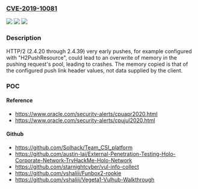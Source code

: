 ### [CVE-2019-10081](https://cve.mitre.org/cgi-bin/cvename.cgi?name=CVE-2019-10081)
![](https://img.shields.io/static/v1?label=Product&message=Apache%20HTTP%20Server&color=blue)
![](https://img.shields.io/static/v1?label=Version&message=n%2Fa&color=blue)
![](https://img.shields.io/static/v1?label=Vulnerability&message=mod_http2%2C%20memory%20corruption%20on%20early%20pushes&color=brighgreen)

### Description

HTTP/2 (2.4.20 through 2.4.39) very early pushes, for example configured with "H2PushResource", could lead to an overwrite of memory in the pushing request's pool, leading to crashes. The memory copied is that of the configured push link header values, not data supplied by the client.

### POC

#### Reference
- https://www.oracle.com/security-alerts/cpuapr2020.html
- https://www.oracle.com/security-alerts/cpujul2020.html

#### Github
- https://github.com/Solhack/Team_CSI_platform
- https://github.com/austin-lai/External-Penetration-Testing-Holo-Corporate-Network-TryHackMe-Holo-Network
- https://github.com/starnightcyber/vul-info-collect
- https://github.com/vshaliii/Funbox2-rookie
- https://github.com/vshaliii/Vegeta1-Vulhub-Walkthrough

